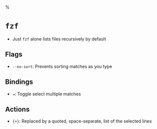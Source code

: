 %

# `fzf`

- Just `fzf` alone lists files recursively by default

## Flags

- `--no-sort`: Prevents sorting matches as you type

## Bindings

- `⇥`: Toggle select multiple matches

## Actions

- `{+}`: Replaced by a quoted, space-separate, list of the selected lines
